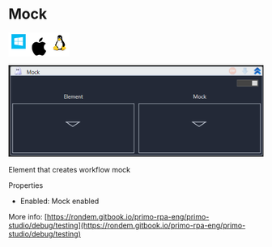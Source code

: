 # Mock

![](<../../../.gitbook/assets/image (18).png>)

![](<../../../.gitbook/assets/image (47).png>)



Element that creates workflow mock

Properties

* Enabled: Mock enabled

More info: [https://rondem.gitbook.io/primo-rpa-eng/primo-studio/debug/testing](https://rondem.gitbook.io/primo-rpa-eng/primo-studio/debug/testing)

